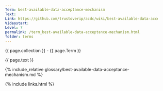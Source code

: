 ```yaml
---
Term: best-available-data-acceptance-mechanism
Text: 
Link: https://github.com/trustoverip/acdc/wiki/best-available-data-acceptance-mechanism.md
Videostart: 
Level: 7
permalink: /term_best-available-data-acceptance-mechanism.html
folder: terms
---
```


{{ page.collection }} - {{ page.Term }}

   {{ page.text }}

{% include_relative glossary/best-available-data-acceptance-mechanism.md %}

 {% include links.html %} 
